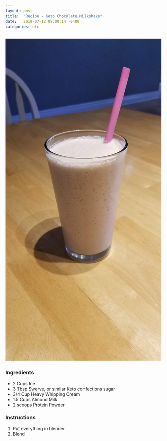 ```yaml
---
layout: post
title:  "Recipe - Keto Chocolate Milkshake"
date:   2019-07-12 09:00:14 -0400
categories: etc
---
```


![Picture](/images/recipes/milkshake.jpg)

### Ingredients
* 2 Cups Ice
* 3 Tbsp [Swerve](https://amzn.to/2l2Cern), or similar Keto confections sugar
* 3/4 Cup Heavy Whipping Cream
* 1.5 Cups Almond Milk
* 2 scoops [Protein Powder](https://amzn.to/2l2Cern)

### Instructions
1. Put everything in blender
2. Blend
